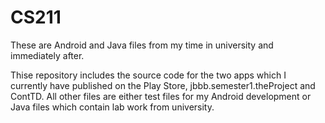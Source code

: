 CS211
=====

These are Android and Java files from my time in university and immediately after.

Thise repository includes the source code for the two apps which I currently have published on the Play Store, jbbb.semester1.theProject and ContTD. All other files are either test files for my Android development or Java files which contain lab work from university.
